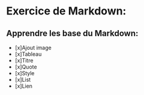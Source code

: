 # Exercice de Markdown:
## Apprendre les base du Markdown:
- [x]Ajout image
- [x]Tableau
- [x]Titre
- [x]Quote
- [x]Style
- [x]List
- [x]Lien
